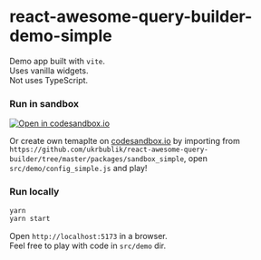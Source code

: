 # react-awesome-query-builder-demo-simple

Demo app built with `vite`.  
Uses vanilla widgets.  
Not uses TypeScript.  


### Run in sandbox
[![Open in codesandbox.io](https://codesandbox.io/static/img/play-codesandbox.svg)](https://codesandbox.io/s/github/ukrbublik/react-awesome-query-builder/tree/master/packages/sandbox_simple?file=/src/demo/config_simple.js)

Or create own temaplte on [codesandbox.io](https://codesandbox.io/) by importing from `https://github.com/ukrbublik/react-awesome-query-builder/tree/master/packages/sandbox_simple`, open `src/demo/config_simple.js` and play!


### Run locally
```sh
yarn
yarn start
```
Open `http://localhost:5173` in a browser.  
Feel free to play with code in `src/demo` dir.  
